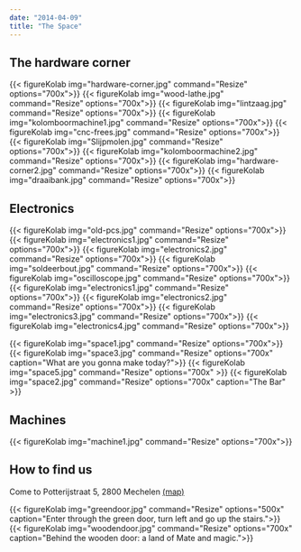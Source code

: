 ```yaml
---
date: "2014-04-09"
title: "The Space"
---
```

## The hardware corner
{{< figureKolab img="hardware-corner.jpg" command="Resize" options="700x">}}
{{< figureKolab img="wood-lathe.jpg" command="Resize" options="700x">}}
{{< figureKolab img="lintzaag.jpg" command="Resize" options="700x">}}
{{< figureKolab img="kolomboormachine1.jpg" command="Resize" options="700x">}}
{{< figureKolab img="cnc-frees.jpg" command="Resize" options="700x">}}
{{< figureKolab img="Slijpmolen.jpg" command="Resize" options="700x">}}
{{< figureKolab img="kolomboormachine2.jpg" command="Resize" options="700x">}}
{{< figureKolab img="hardware-corner2.jpg" command="Resize" options="700x">}}
{{< figureKolab img="draaibank.jpg" command="Resize" options="700x">}}
## Electronics
{{< figureKolab img="old-pcs.jpg" command="Resize" options="700x">}}
{{< figureKolab img="electronics1.jpg" command="Resize" options="700x">}}
{{< figureKolab img="electronics2.jpg" command="Resize" options="700x">}}
{{< figureKolab img="soldeerbout.jpg" command="Resize" options="700x">}}
{{< figureKolab img="oscilloscope.jpg" command="Resize" options="700x">}}
{{< figureKolab img="electronics1.jpg" command="Resize" options="700x">}}
{{< figureKolab img="electronics2.jpg" command="Resize" options="700x">}}
{{< figureKolab img="electronics3.jpg" command="Resize" options="700x">}}
{{< figureKolab img="electronics4.jpg" command="Resize" options="700x">}}

{{< figureKolab img="space1.jpg" command="Resize" options="700x">}}
{{< figureKolab img="space3.jpg" command="Resize" options="700x" caption="What are you gonna make today?">}}
{{< figureKolab img="space5.jpg" command="Resize" options="700x" >}}
{{< figureKolab img="space2.jpg" command="Resize" options="700x" caption="The Bar" >}}

## Machines 

{{< figureKolab img="machine1.jpg" command="Resize" options="700x">}}


## How to find us

Come to Potterijstraat 5, 2800 Mechelen [(map)](https://goo.gl/maps/yJpeJvWsEqhQ6sit7)

{{< figureKolab img="greendoor.jpg" command="Resize" options="500x" caption="Enter through the green door, turn left and go up the stairs.">}}
{{< figureKolab img="woodendoor.jpg" command="Resize" options="700x" caption="Behind the wooden door: a land of Mate and magic.">}}

